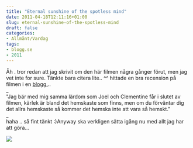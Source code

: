 ```yaml
---
title: "Eternal sunshine of the spotless mind"
date: 2011-04-18T12:11:16+01:00
slug: eternal-sunshine-of-the-spotless-mind
draft: false
categories:
- Allmänt/Vardag
tags:
- blogg.se
- 2011
---
```

Åh . tror redan att jag skrivit om den här filmen några gånger förut, men jag vet inte for sure. Tänkte bara citera lite.. ^^ hittade en bra recension på filmen i en [blogg.](http://dangerhippies.blogg.se/)..  
_  
"Jag bär med mig samma lärdom som Joel och Clementine får i slutet av filmen, kärlek är bland det hemskaste som finns, men om du förväntar dig det allra hemskaste så kommer det hemska inte att vara så hemskt."  
_  
haha .. så fint tänkt :)Anyway ska verkligen sätta igång nu med allt jag har att göra...  
  
![](/assets/images/blogg.se/sunshine4_1024x768_143558197.jpg)
